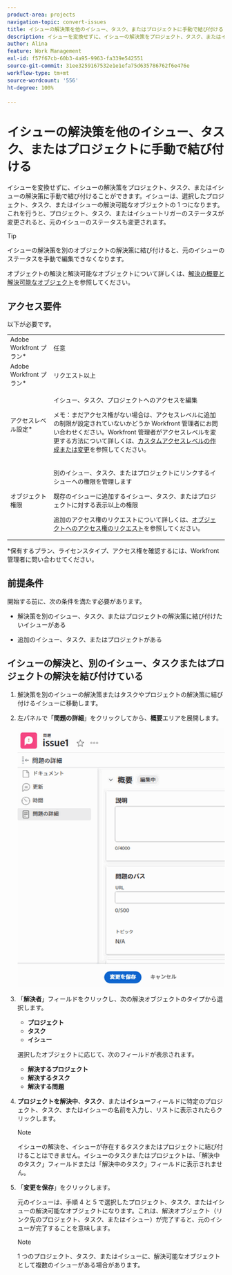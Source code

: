 ```yaml
---
product-area: projects
navigation-topic: convert-issues
title: イシューの解決策を他のイシュー、タスク、またはプロジェクトに手動で結び付ける
description: イシューを変換せずに、イシューの解決策をプロジェクト、タスク、またはイシューの解決策に手動で結び付けることができます。イシューは、選択したプロジェクト、タスク、またはイシューの解決可能なオブジェクトの 1 つになります。これを行うと、プロジェクト、タスク、またはイシュートリガーのステータスが変更されると、元のイシューのステータスも変更されます。
author: Alina
feature: Work Management
exl-id: f57f67cb-60b3-4a95-9963-fa339e542551
source-git-commit: 31ee3259167532e1e1efa75d635786762f6e476e
workflow-type: tm+mt
source-wordcount: '556'
ht-degree: 100%

---
```


# イシューの解決策を他のイシュー、タスク、またはプロジェクトに手動で結び付ける

イシューを変換せずに、イシューの解決策をプロジェクト、タスク、またはイシューの解決策に手動で結び付けることができます。イシューは、選択したプロジェクト、タスク、またはイシューの解決可能なオブジェクトの 1 つになります。これを行うと、プロジェクト、タスク、またはイシュートリガーのステータスが変更されると、元のイシューのステータスも変更されます。

>[!TIP]
>
>イシューの解決策を別のオブジェクトの解決策に結び付けると、元のイシューのステータスを手動で編集できなくなります。

オブジェクトの解決と解決可能なオブジェクトについて詳しくは、[解決の概要と解決可能なオブジェクト](../../../manage-work/issues/convert-issues/resolving-and-resolvable-objects.md)を参照してください。

## アクセス要件

以下が必要です。

<table style="table-layout:auto"> 
 <col> 
 <col> 
 <tbody> 
  <tr> 
   <td role="rowheader">Adobe Workfront プラン*</td> 
   <td> <p>任意 </p> </td> 
  </tr> 
  <tr> 
   <td role="rowheader">Adobe Workfront プラン*</td> 
   <td> <p>リクエスト以上</p> </td> 
  </tr> 
  <tr> 
   <td role="rowheader">アクセスレベル設定*</td> 
   <td> <p>イシュー、タスク、プロジェクトへのアクセスを編集</p> <p>メモ：まだアクセス権がない場合は、アクセスレベルに追加の制限が設定されていないかどうか Workfront 管理者にお問い合わせください。Workfront 管理者がアクセスレベルを変更する方法について詳しくは、<a href="../../../administration-and-setup/add-users/configure-and-grant-access/create-modify-access-levels.md" class="MCXref xref">カスタムアクセスレベルの作成または変更</a>を参照してください。</p> </td> 
  </tr> 
  <tr> 
   <td role="rowheader">オブジェクト権限</td> 
   <td> <p>別のイシュー、タスク、またはプロジェクトにリンクするイシューへの権限を管理します</p> <p>既存のイシューに追加するイシュー、タスク、またはプロジェクトに対する表示以上の権限</p> <p>追加のアクセス権のリクエストについて詳しくは、<a href="../../../workfront-basics/grant-and-request-access-to-objects/request-access.md" class="MCXref xref">オブジェクトへのアクセス権のリクエスト</a>を参照してください。</p> </td> 
  </tr> 
 </tbody> 
</table>

&#42;保有するプラン、ライセンスタイプ、アクセス権を確認するには、Workfront 管理者に問い合わせてください。

## 前提条件

開始する前に、次の条件を満たす必要があります。

* 解決策を別のイシュー、タスク、またはプロジェクトの解決策に結び付けたいイシューがある

* 追加のイシュー、タスク、またはプロジェクトがある

## イシューの解決と、別のイシュー、タスクまたはプロジェクトの解決を結び付けている

1. 解決策を別のイシューの解決策またはタスクやプロジェクトの解決策に結び付けるイシューに移動します。
1. 左パネルで「**問題の詳細**」をクリックしてから、**概要**&#x200B;エリアを展開します。

   ![](assets/qs-issue-details-icon-expanded-with-overview-section-350x462.png)

1. 「**解決者**」フィールドをクリックし、次の解決オブジェクトのタイプから選択します。

   * **プロジェクト**
   * **タスク**
   * **イシュー**

   選択したオブジェクトに応じて、次のフィールドが表示されます。

   * **解決するプロジェクト**
   * **解決するタスク**
   * **解決する問題**

1. **プロジェクトを解決中**、**タスク**、または&#x200B;**イシュー**&#x200B;フィールドに特定のプロジェクト、タスク、またはイシューの名前を入力し、リストに表示されたらクリックします。

   >[!NOTE]
   >
   >イシューの解決を、イシューが存在するタスクまたはプロジェクトに結び付けることはできません。イシューのタスクまたはプロジェクトは、「解決中のタスク」フィールドまたは「解決中のタスク」フィールドに表示されません。


1. 「**変更を保存**」をクリックします。

   元のイシューは、手順 4 と 5 で選択したプロジェクト、タスク、またはイシューの解決可能なオブジェクトになります。これは、解決オブジェクト（リンク先のプロジェクト、タスク、またはイシュー）が完了すると、元のイシューが完了することを意味します。

   >[!NOTE]
   >
   >1 つのプロジェクト、タスク、またはイシューに、解決可能なオブジェクトとして複数のイシューがある場合があります。
